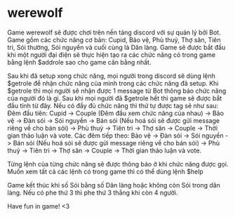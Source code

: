 # werewolf

Game werewolf sẽ được chơi trên nền tảng discord với sự quản lý bởi Bot.
Game gồm các chức năng cơ bản: Cupid, Bảo vệ, Phù thuỷ, Thợ săn, Tiên tri, Sói thường, Sói nguyền và cuối cùng là Dân làng.
Game sẽ được bắt đầu khi một người đại điện sẽ thực hiện tạo ra các chức năng có trong game bằng lệnh $addrole sao cho game cân bằng nhất.

Sau khi đã setup xong chức năng, mọi người trong discord sẽ dùng lệnh $getrole để nhận chức năng của mình trong các chức năng đã setup.
Khi $getrole thì mọi người sẽ nhận được 1 message từ Bot thông báo chức năng của người đó là gì.
Sau khi mọi người đã $getrole hết thì game sẽ được bắt đầu tính từ đây. Nếu có đầy đủ chức năng thì thứ tự được tag sẽ như sau:
Đêm đầu tiên: Cupid -> Couple (Đêm đầu xem chức năng của nhau) -> Bảo vệ -> Đàn sói -> Sói nguyền -> Bán sói (Nếu hoá sói sẽ được gửi message riêng về cho bán sói)
-> Phù thuỷ -> Tiên tri -> Thợ săn -> Couple -> Thời gian thảo luận và vote.
Các đêm tiếp theo: Bảo vệ -> Đàn sói -> Sói nguyền -> Bán sói (Nếu hoá sói sẽ được gửi message riêng về cho bán sói)
-> Phù thuỷ -> Tiên tri -> Thợ săn -> Couple -> Thời gian thảo luận và vote.

Từng lệnh của từng chức năng sẽ được thông báo ở khi chức năng được gọi.
Muốn xem tất cả các lệnh có trong game thì có thể dùng lệnh $help

Game kết thúc khi số Sói bằng số Dân làng hoặc không còn Sói trong dân làng. Nếu có phe thứ 3 thì phe thứ 3 thắng khi còn 4 người.

Have fun in game! <3